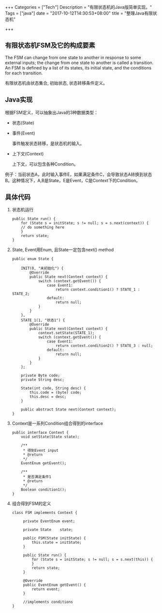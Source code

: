 +++
Categories = ["Tech"]
Description = "有限状态机的Java版简单实现。"
Tags = ["java"]
date = "2017-10-12T14:30:53+08:00"
title = "整理Java有限状态机"

+++

## 有限状态机FSM及它的构成要素<a id="sec-1-1" name="sec-1-1"></a>

The FSM can change from one state to another in response to some external inputs; the change from one state to another is called a transition. An FSM is defined by a list of its states, its initial state, and the conditions for each transition.

有限状态机由状态集合, 初始状态, 状态转移条件定义。

## Java实现<a id="sec-1-2" name="sec-1-2"></a>

根据FSM定义，可以抽象出Java的3种数据类型：

-   状态(State)
-   事件(Event)
    
    事件触发状态转移，是状态机的输入。

-   上下文(Context) 
    
    上下文，可以包含各种Condition。

例子：当前状态A，此时输入事件E，如果满足条件C，会导致状态A转换到状态B。这种情况下，A,B是State，E是Event，C是Context下的Condition。

## 具体代码<a id="sec-1-3" name="sec-1-3"></a>

1.  状态机运行
    
        public State run() {
            for (State s = initState; s != null; s = s.next(context)) {
            // do something here
            }
            return state;
        }

2.  State, Event用Enum, 且State一定包含next() method
    
        public enum State {
        
            INIT(0, "未初始化") {
                @Override
                public State next(Context context) {
                    switch (context.getEvent()) {
                        case Event1:
                            return context.condition1() ? STATE_1 : STATE_2;
                        default:
                            return null;
                    }
                }
            },
            STATE_1(1, "状态1") {
                @Override
                public State next(Context context) {
                    context.setState(STATE_1);
                    switch (context.getEvent()) {
                        case Event1:
                            return context.condition2() ? STATE_3 : null;
                        default:
                            return null;
                    }
                }
            };
        
            private Byte code;
            private String desc;
        
            State(int code, String desc) {
                this.code = (byte) code;
                this.desc = desc;
            }
        
            public abstract State next(Context context);
        }

3.  Context是一系列Condition组合得到的interface
    
        public interface Context {
            void setState(State state);
        
            /**
             * 得到Event input
             * @return
             */
            EventEnum getEvent();
        
            /**
             * 是否满足条件1
             * @return
             */
            Boolean condition1();
        }

4.  组合得到FSM的定义
    
        class FSM implements Context {
        
             private EventEnum event;
        
             private State    state;
        
             public FSM(State initState) {
                 this.state = initState;
             }
        
             public State run() {
                 for (State s = initState; s != null; s = s.next(this)) {
                 }
                 return state;
             }
        
             @Override
             public EventEnum getEvent() {
                 return event;
             }
        
             //implements conditions 
        }
